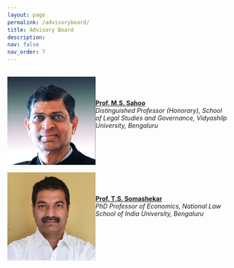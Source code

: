 ```yaml
---
layout: page
permalink: /advisoryboard/
title: Advisory Board 
description:
nav: false
nav_order: 7
---
```

\
[<img align="left" src="/assets/img/prof_ms_sahoo.jpeg" alt="Prof. M. S. Sahoo" width="200"/>](https://sahooregulatorychambers.in/)
\
\
\
    [__Prof. M.S. Sahoo__](https://vidyashilp.edu.in/sahoo/) <br> _Distinguished Professor (Honorary), School of Legal Studies and Governance, Vidyashilp University, Bengaluru_
<br clear="left"/>
\
[<img align="left" src="/assets/img/prof_somashekar.jpg" alt="Prof. T. S. Somashekar" width="200"/>](https://www.nls.ac.in/faculty/t-s-somashekar/) 
\
\
\
    [__Prof. T.S. Somashekar__](https://www.nls.ac.in/faculty/t-s-somashekar/) <br> _PhD Professor of Economics, National Law School of India University, Bengaluru_
<br clear="left"/>
